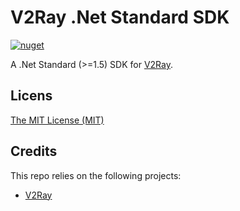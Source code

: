# V2Ray .Net Standard SDK  

[![nuget](https://img.shields.io/nuget/v/v2ray.sdk.svg)](https://www.nuget.org/packages/V2Ray.SDK/)  

A .Net Standard (>=1.5) SDK for [V2Ray](https://github.com/v2ray/v2ray-core/).

## Licens

[The MIT License (MIT)](https://raw.githubusercontent.com/techotaku/v2ray-dotnet-sdk/master/LICENSE)  

## Credits

This repo relies on the following projects:  

* [V2Ray](https://github.com/v2ray/v2ray-core/)  